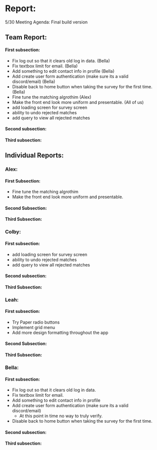 # Report:

5/30 Meeting Agenda:
Final build version

## Team Report:
#### First subsection:
- Fix log out so that it clears old log in data. (Bella)
- Fix textbox limit for email. (Bella)
- Add something to edit contact info in profile (Bella)
- Add create user form authentication (make sure its a valid discord/email) (Bella)
- Disable back to home button when taking the survey for the first time. (Bella)
- Fine tune the matching algrothim (Alex)
- Make the front end look more uniform and presentable. (All of us)
- add loading screen for survey screen
- ability to undo rejected matches
- add query to view all rejected matches

#### Second subsection:


#### Third subsection:


## Individual Reports:

### Alex:
#### First Subsection:
- Fine tune the matching algrothim
- Make the front end look more uniform and presentable.

#### Second Subsection:


#### Third Subsection:


### Colby:
#### First subsection:
- add loading screen for survey screen
- ability to undo rejected matches
- add query to view all rejected matches

#### Second subsection:


#### Third Subsection:


### Leah:
#### First subsection:
- Try Paper radio buttons
- Implement grid menu
- Add more design formatting throughout the app

#### Second Subsection:


#### Third Subsection:


### Bella:
#### First subsection:
- Fix log out so that it clears old log in data.
- Fix textbox limit for email.
- Add something to edit contact info in profile
- Add create user form authentication (make sure its a valid discord/email)
    - At this point in time no way to truly verify.
- Disable back to home button when taking the survey for the first time.

#### Second subsection:


#### Third subsection:

